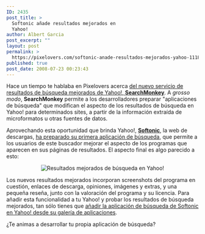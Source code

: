 ```yaml
---
ID: 2435
post_title: >
  Softonic añade resultados mejorados en
  Yahoo!
author: Albert Garcia
post_excerpt: ""
layout: post
permalink: >
  https://pixelovers.com/softonic-anade-resultados-mejorados-yahoo-111831/
published: true
post_date: 2008-07-23 00:23:43
---
```

Hace un tiempo te hablaba en Pixelovers acerca <a href="http://pixelovers.com/yahoo-searchmonkey-abierto-desarrolladores-80590">del nuevo servicio de resultados de búsqueda mejorados de Yahoo!, <strong>SearchMonkey</strong></a>. A <em>grosso modo</em>, <strong>SearchMonkey</strong> permite a los desarrolladores preparar "aplicaciones de búsqueda" que modifican el aspecto de los resultados de búsqueda en Yahoo! para determinados sites, a partir de la información extraída de microformatos u otras fuentes de datos.

<!--more-->Aprovechando esta oportunidad que brinda Yahoo!, <a href="http://www.softonic.com"><strong>Softonic</strong></a>, la web de descargas, <a href="http://blog.softonic.com/p/mejora-los-resultados-de-busqueda-de-softonic-en-yahoo/">ha preparado su primera aplicación de búsqueda</a>, que permite a los usuarios de este buscador mejorar el aspecto de los programas que aparecen en sus páginas de resultados. El aspecto final es algo parecido a esto:
<p style="text-align: center;"><img title="Resultados mejorados de búsqueda en Yahoo!" src="/app/uploads/sites/7/2008/07/111831-82565.jpg" alt="Resultados mejorados de búsqueda en Yahoo!" /></p>
Los nuevos resultados mejorados incorporan screenshots del programa en cuestión, enlaces de descarga, opiniones, imágenes y extras, y una pequeña reseña, junto con la valoración del programa y su licencia. Para añadir esta funcionalidad a tu Yahoo! y probar los resultados de búsqueda mejorados, tan sólo tienes que <a href="http://es.gallery.search.yahoo.com/application?smid=byJ">añadir la aplicación de búsqueda de Softonic en Yahoo! desde su galería de aplicaciones</a>.

¿Te animas a desarrollar tu propia aplicación de búsqueda?